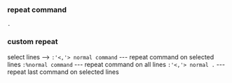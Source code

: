 
### repeat command
`.`

### custom repeat 
select lines --> `:'<,'> normal command` --- repeat command on selected lines
`:%normal command` --- repeat command on all lines
`:'<,'> normal .`  --- repeat last command on selected lines

